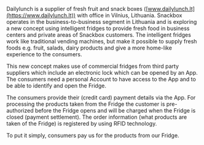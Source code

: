 Dailylunch is a supplier of fresh fruit and snack boxes ([www.dailylunch.lt](https://www.dailylunch.lt)) with office in Vilnius, Lithuania. Snackbox operates in the business-to-business segment in Lithuania and is exploring a new concept using intelligent fridges to provide fresh food in business centers and private areas of Snackbox customers. The intelligent fridges work like traditional vending machines, but make it possible to supply fresh foods e.g. fruit, salads, dairy products and give a more home-like experience to the consumers.

This new concept makes use of commercial fridges from third party suppliers which include an electronic lock which can be opened by an App. The consumers need a personal Account to have access to the App and to be able to identify and open the Fridge.

The consumers provide their (credit card) payment details via the App. For processing the products taken from the Fridge the customer is pre-authorized before the Fridge opens and will be charged when the Fridge is closed (payment settlement). The order information (what products are taken of the Fridge) is registered by using RFID technology.

To put it simply, consumers pay us for the products from our Fridge.
